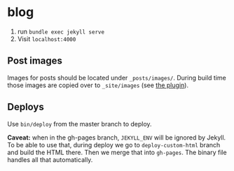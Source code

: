 # blog

1. run `bundle exec jekyll serve`
2. Visit `localhost:4000`

## Post images

Images for posts should be located under `_posts/images/`. During build time
those images are copied over to `_site/images` (see [the
plugin](_plugins/post_images.rb)).

## Deploys

Use `bin/deploy` from the master branch to deploy.

**Caveat:** when in the gh-pages branch, `JEKYLL_ENV` will be ignored by Jekyll.
To be able to use that, during deploy we go to `deploy-custom-html` branch and
build the HTML there. Then we merge that into `gh-pages`. The binary file
handles all that automatically.
